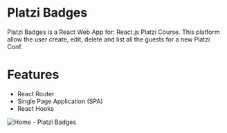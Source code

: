 # Platzi Badges
Platzi Badges is a React Web App for:  React.js Platzi Course. This platform allow the user create, edit, delete and list all the guests for a new Platzi Conf.

# Features
- React Router
- Single Page Application (SPA)
- React Hooks

![Home - Platzi Badges](assets/platzi_badges.png)
